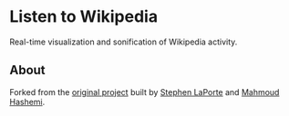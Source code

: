 # Listen to Wikipedia

Real-time visualization and sonification of Wikipedia activity.

## About

Forked from the [original project](https://github.com/hatnote/listen-to-wikipedia) built by [Stephen LaPorte](https://twitter.com/sklaporte) and [Mahmoud Hashemi](https://twitter.com/mhashemi).

